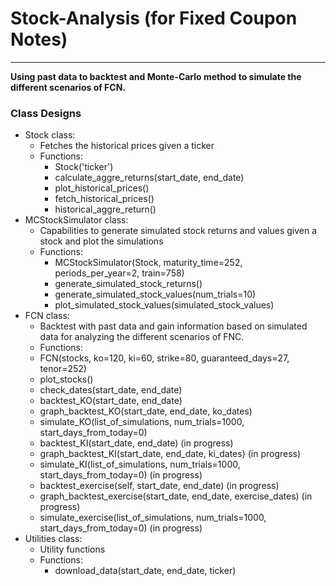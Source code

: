# Stock-Analysis (for Fixed Coupon Notes)
---
**Using past data to backtest and Monte-Carlo method to simulate the different scenarios of FCN.**
### Class Designs
 - Stock class:
   - Fetches the historical prices given a ticker 
   - Functions:
     - Stock('ticker')
     - calculate_aggre_returns(start_date, end_date)
     - plot_historical_prices()
     - fetch_historical_prices()
     - historical_aggre_return()
 - MCStockSimulator class:
   - Capabilities to generate simulated stock returns and values given a stock and plot the simulations
   - Functions:
     - MCStockSimulator(Stock, maturity_time=252, periods_per_year=2, train=758)
      - generate_simulated_stock_returns()
      - generate_simulated_stock_values(num_trials=10)
      - plot_simulated_stock_values(simulated_stock_values)
 - FCN class:
   - Backtest with past data and gain information based on simulated data for analyzing the different scenarios of FNC.
   - Functions:
    - FCN(stocks, ko=120, ki=60, strike=80, guaranteed_days=27, tenor=252)
    - plot_stocks()
    - check_dates(start_date, end_date)
    - backtest_KO(start_date, end_date)
    - graph_backtest_KO(start_date, end_date, ko_dates)
    - simulate_KO(list_of_simulations, num_trials=1000, start_days_from_today=0)
    - backtest_KI(start_date, end_date) (in progress)
    - graph_backtest_KI(start_date, end_date, ki_dates) (in progress)
    - simulate_KI(list_of_simulations, num_trials=1000, start_days_from_today=0) (in progress)
    - backtest_exercise(self, start_date, end_date) (in progress)
    - graph_backtest_exercise(start_date, end_date, exercise_dates) (in progress)
    - simulate_exercise(list_of_simulations, num_trials=1000, start_days_from_today=0) (in progress)
  - Utilities class:
    - Utility functions
    - Functions:
      - download_data(start_date, end_date, ticker)